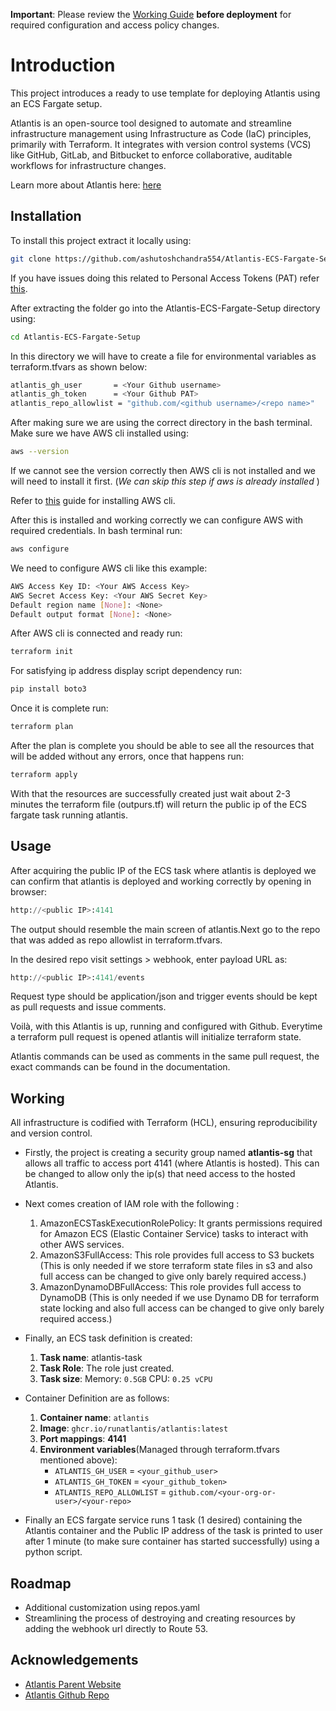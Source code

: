 **Important**: Please review the [Working Guide](https://github.com/ashutoshchandra554/Atlantis-ECS-Fargate-Setup?tab=readme-ov-file#working) **before deployment** for required configuration and access policy changes.  

# Introduction

This project introduces a ready to use template for deploying Atlantis using an ECS Fargate setup.

Atlantis is an open-source tool designed to automate and streamline infrastructure management using Infrastructure as Code (IaC) principles, primarily with Terraform. It integrates with version control systems (VCS) like GitHub, GitLab, and Bitbucket to enforce collaborative, auditable workflows for infrastructure changes.

Learn more about Atlantis here: [here](https://github.com/runatlantis/atlantis?tab=readme-ov-file)

## Installation

To install this project extract it locally using:

```bash
git clone https://github.com/ashutoshchandra554/Atlantis-ECS-Fargate-Setup.git
```

If you have issues doing this related to Personal Access Tokens (PAT) refer [this](https://docs.github.com/en/authentication/keeping-your-account-and-data-secure/managing-your-personal-access-tokens).

After extracting the folder go into the Atlantis-ECS-Fargate-Setup directory using:
```bash
cd Atlantis-ECS-Fargate-Setup
```
In this directory we will have to create a file for environmental variables as terraform.tfvars as shown below:
```bash
atlantis_gh_user       = <Your Github username>
atlantis_gh_token      = <Your Github PAT>
atlantis_repo_allowlist = "github.com/<github username>/<repo name>"
```
After making sure we are using the correct directory in the bash terminal. Make sure we have AWS cli installed using: 
```bash
aws --version
```
If we cannot see the version correctly then AWS cli is not installed and we will need to install it first.
 (*We can skip this step if aws is already installed* )

Refer to [this](https://docs.aws.amazon.com/cli/latest/userguide/getting-started-install.html) guide for installing AWS cli.

After this is installed and working correctly we can configure AWS with required credentials. In bash terminal run:
```bash
aws configure
```

We need to configure AWS cli like this example:
```bash
AWS Access Key ID: <Your AWS Access Key>
AWS Secret Access Key: <Your AWS Secret Key>
Default region name [None]: <None>
Default output format [None]: <None>
```
After AWS cli is connected and ready run:
```bash
terraform init
```
For satisfying ip address display script dependency run:
```bash
pip install boto3
```
Once it is complete run:
```bash
terraform plan
```
After the plan is complete you should be able to see all the resources that will be added without any errors, once that happens run:
```bash
terraform apply
```
With that the resources are successfully created just wait about 2-3 minutes the terraform file (outpurs.tf) will return the public ip of the ECS fargate task running atlantis.


## Usage

After acquiring the public IP of the ECS task where atlantis is deployed we can confirm that atlantis is deployed and working correctly by opening in browser:
```python
http://<public IP>:4141
```
The output should resemble the main screen of atlantis.Next go to the repo that was added as repo allowlist in terraform.tfvars.

In the desired repo visit settings > webhook, enter payload URL as:
```python
http://<public IP>:4141/events
```
Request type should be application/json and trigger events should be kept as pull requests and issue comments.

Voilà, with this Atlantis is up, running and configured with Github. Everytime a terraform pull request is opened atlantis will initialize terraform state.

Atlantis commands can be used as comments in the same pull request, the exact commands can be found in the documentation.



## Working

All infrastructure is codified with Terraform (HCL), ensuring reproducibility and version control.  

* Firstly, the project is creating a security group named **atlantis-sg** that allows all traffic to access port 4141 (where Atlantis is hosted). This can be changed to allow only the ip(s) that need access to the hosted Atlantis.

* Next comes creation of IAM role with the following :
   1. AmazonECSTaskExecutionRolePolicy: It grants permissions required for Amazon ECS (Elastic Container Service) tasks to interact with other AWS services. 
   2. AmazonS3FullAccess: This role provides full access to S3 buckets (This is only needed if we store terraform state files in s3 and also full access can be changed to give only barely required access.)
    3. AmazonDynamoDBFullAccess: This role provides full access to DynamoDB (This is only needed if we use Dynamo DB for terraform state locking and also full access can be changed to give only barely required access.)

* Finally, an ECS task definition is created:
  1. **Task name**: atlantis-task
  2. **Task Role**: The role just created.
  3. **Task size**:
        Memory: `0.5GB`
        CPU: `0.25 vCPU`


* Container Definition are as follows: 
  1. **Container name**: `atlantis`
  2. **Image**: `ghcr.io/runatlantis/atlantis:latest`
  3. **Port mappings**: **4141**
  4. **Environment variables**(Managed through terraform.tfvars mentioned above):
        - `ATLANTIS_GH_USER` = `<your_github_user>`
        - `ATLANTIS_GH_TOKEN` = `<your_github_token>` 
        - `ATLANTIS_REPO_ALLOWLIST` = `github.com/<your-org-or-user>/<your-repo>`

* Finally an ECS fargate service runs 1 task (1 desired) containing the Atlantis container and the Public IP address of the task is printed to user after 1 minute (to make sure container has started successfully) using a python script.
## Roadmap

- Additional customization using repos.yaml
- Streamlining the process of destroying and creating resources by adding the webhook url directly to Route 53.


## Acknowledgements

 - [Atlantis Parent Website](https://www.runatlantis.io/)
 - [Atlantis Github Repo](https://github.com/runatlantis/atlantis)
 
